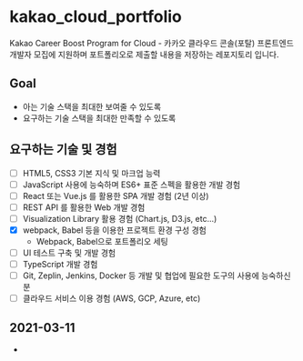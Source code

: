 # kakao_cloud_portfolio

Kakao Career Boost Program for Cloud - 카카오 클라우드 콘솔(포탈) 프론트엔드 개발자 모집에 지원하며 포트폴리오로 제출할 내용을 저장하는 레포지토리 입니다.

## Goal
- 아는 기술 스택을 최대한 보여줄 수 있도록
- 요구하는 기술 스택을 최대한 만족할 수 있도록

## 요구하는 기술 및 경험
- [ ] HTML5, CSS3 기본 지식 및 마크업 능력
- [ ] JavaScript 사용에 능숙하며 ES6+ 표준 스펙을 활용한 개발 경험
- [ ] React 또는 Vue.js 를 활용한 SPA 개발 경험 (2년 이상)
- [ ] REST API 를 활용한 Web 개발 경험
- [ ] Visualization Library 활용 경험 (Chart.js, D3.js, etc...)
- [x] webpack, Babel 등을 이용한 프로젝트 환경 구성 경험
  - Webpack, Babel으로 포트폴리오 세팅
- [ ] UI 테스트 구축 및 개발 경험
- [ ] TypeScript 개발 경험
- [ ] Git, Zeplin, Jenkins, Docker 등 개발 및 협업에 필요한 도구의 사용에 능숙하신 분
- [ ] 클라우드 서비스 이용 경험 (AWS, GCP, Azure, etc)

## 2021-03-11
- 
